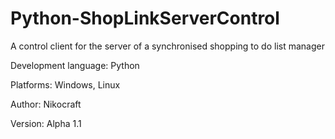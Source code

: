 # Python-ShopLinkServerControl
A control client for the server of a synchronised shopping to do list manager

Development language: Python

Platforms: Windows, Linux

Author: Nikocraft

Version: Alpha 1.1
